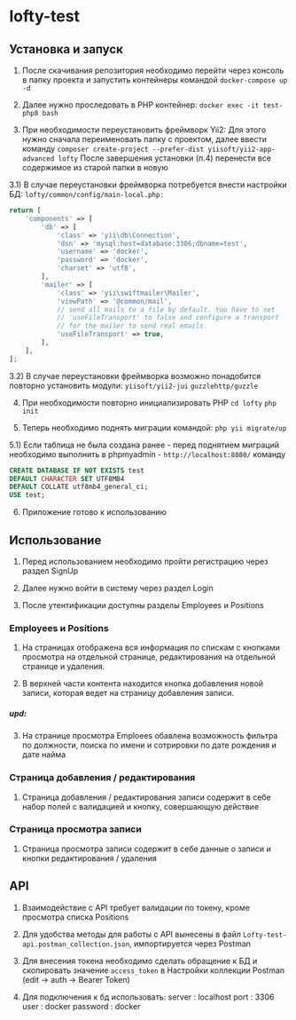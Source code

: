 # lofty-test
 
## Установка и запуск

1) После скачивания репозитория необходимо перейти через консоль в папку проекта и запустить контейнеры командой
`docker-compose up -d`

2) Далее нужно проследовать в PHP контейнер:
`docker exec -it test-php8 bash`

3) При необходимости переустановить фреймворк Yii2:
Для этого нужно сначала переименовать папку с проектом, далее ввести команду
`composer create-project --prefer-dist yiisoft/yii2-app-advanced lofty`
После завершения установки (п.4) перенести все содержимое из старой папки в новую

3.1) В случае переустановки фреймворка потребуется внести настройки БД:
`lofty/common/config/main-local.php:`

```php
return [
    'components' => [
        'db' => [
            'class' => 'yii\db\Connection',
            'dsn' => 'mysql:host=database:3306;dbname=test',
            'username' => 'docker',
            'password' => 'docker',
            'charset' => 'utf8',
        ],
        'mailer' => [
            'class' => 'yii\swiftmailer\Mailer',
            'viewPath' => '@common/mail',
            // send all mails to a file by default. You have to set
            // 'useFileTransport' to false and configure a transport
            // for the mailer to send real emails.
            'useFileTransport' => true,
        ],
    ],
];
```

3.2) В случае переустановки фреймворка возможно понадобится повторно установить модули:
`yiisoft/yii2-jui`
`guzzlehttp/guzzle`

4) При необходимости повторно инициализировать PHP
`cd lofty`
`php init`

5) Теперь необходимо поднять миграции командой:
`php yii migrate/up`

5.1) Если таблица не была создана ранее - перед поднятием миграций необходимо выполнить в phpmyadmin - `http://localhost:8080/`
команду 
```sql
CREATE DATABASE IF NOT EXISTS test
DEFAULT CHARACTER SET UTF8MB4
DEFAULT COLLATE utf8mb4_general_ci;
USE test;
```

6) Приложение готово к использованию

## Использование

1) Перед использованием необходимо пройти регистрацию через раздел SignUp

2) Далее нужно войти в систему через раздел Login

3) После утентификации доступны разделы Employees и Positions

### Employees и Positions

1) На страницах отображена вся информация по спискам с кнопками просмотра на отдельной странице, редактирования на отдельной странице и удаления.

2) В верхней части контента находится кнопка добавления новой записи, которая ведет на страницу добавления записи.

##### upd: 
3) На странице просмотра Emploees обавлена возможность фильтра по должности, поиска по имени и сотрировки по дате рождения и дате найма

### Страница добавления / редактирования

1) Страница добавления / редактирования записи содержит в себе набор полей с валидацией и кнопку, совершающую действие

### Страница просмотра записи

1) Страница просмотра записи содержит в себе данные о записи и кнопки редактирования / удаления

## API

1) Взаимодействие с API требует валидации по токену, кроме просмотра списка Positions

2) Для удобства методы для работы с API вынесены в файл `Lofty-test-api.postman_collection.json`, импортируется через Postman

3) Для внесения токена необходимо сделать обращение к БД и скопировать значение `access_token` в Настройки коллекции Postman (edit -> auth -> Bearer Token)

4) Для подключения к бд использовать:
server : localhost
port : 3306
user : docker
password : docker
